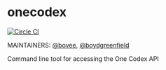 onecodex
========

[![Circle CI](https://circleci.com/gh/refgenomics/onecodex.png?style=badge&circle-token=d86a8fc55e54a645ee515387db9acee32068a6ad)](https://circleci.com/gh/refgenomics/onecodex)

MAINTAINERS: [@bovee](https://github.com/bovee), [@boydgreenfield](https://github.com/boydgreenfield)

Command line tool for accessing the One Codex API
